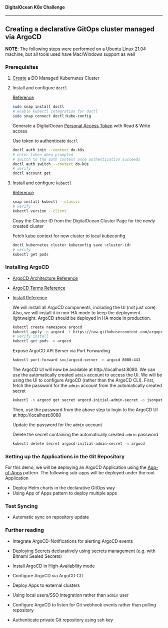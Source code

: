 #### DigitalOcean K8s Challenge
----

## Creating a declarative GitOps cluster managed via ArgoCD

**NOTE**:   The following steps were performed on a Ubuntu Linux 21.04 machine, but all tools used have Mac/Windows support as well

### Prerequisites

1) [Create](https://cloud.digitalocean.com/kubernetes/clusters/new) a DO Managed Kubernetes Cluster
<pic>

2) Install and configure `doctl`

    [Reference](https://docs.digitalocean.com/reference/doctl/how-to/install/)

    ```bash
    sudo snap install doctl
    # enable kubectl integration for doctl
    sudo snap connect doctl:kube-config
    ```

    Generate a DigitalOcean [Personal Access Token](https://cloud.digitalocean.com/account/api/tokens) with Read & Write access
    <pic>

    Use token to authenticate `doctl`
    ```bash
    doctl auth init --context do-k8s
    # enter token when prompted
    # switch to the auth context once authentication succeeds
    doctl auth switch --context do-k8s
    # verify
    doctl account get
    ```

3) Install and configure `kubectl`

    [Reference](https://kubernetes.io/docs/tasks/tools/install-kubectl-linux/)

    ```bash
    snap install kubectl --classic
    # verify
    kubectl version --client
    ```
  
    Copy the Cluster ID from the DigitalOcean Cluster Page for the newly created cluster
    <pic>

    Fetch kube context for new cluster to local kubeconfig
    ```bash
    doctl kubernetes cluster kubeconfig save <cluster-id>
    # verify
    kubectl get pods
    ```
  
### Installing ArgoCD

* [ArgoCD Architecture Reference](https://argo-cd.readthedocs.io/en/stable/operator-manual/architecture)
* [ArgoCD Terms Reference](https://argo-cd.readthedocs.io/en/stable/core_concepts)
* [Install Reference](https://argo-cd.readthedocs.io/en/stable/getting_started/)
      
  We will install all ArgoCD components, including the UI (not just core). Also, we will install it in non-HA mode to keep the deployment lightweight. ArgoCD should be deployed in HA mode in production.

  ```bash
  kubectl create namespace argocd
  kubectl apply -n argocd -f https://raw.githubusercontent.com/argoproj/argo-cd/stable/manifests/install.yaml
  # verify install
  kubectl get pods -n argocd
  ```
  
  Expose ArgoCD API Server via Port Forwarding
  
  ```bash
  kubectl port-forward svc/argocd-server -n argocd 8080:443
  ```
      
  The ArgoCD UI will now be available at http://localhost:8080. We can use the automatically created `admin` account to access the UI. We will be using the UI to configure ArgoCD (rather than the ArgoCD CLI). First, fetch the password for the `admin` account from the automatically created secret
  
  ```bash
  kubectl -n argocd get secret argocd-initial-admin-secret -o jsonpath="{.data.password}" | base64 -d; echo
  ```
  
  Then, use the password from the above step to login to the ArgoCD UI at http://localhost:8080
  <pic>
  
  Update the password for the `admin` account
  <pic>
    
  Delete the secret containing the automatically created `admin` password
  
  ```bash
  kubectl delete secret argocd-initial-admin-secret -n argocd
  ```
        
### Setting up the Applications in the Git Repository

For this demo, we will be deploying an ArgoCD Application using the [App-of-Apps](https://argo-cd.readthedocs.io/en/stable/operator-manual/cluster-bootstrapping/) pattern. The following sub-apps will be deployed under the root Application

* Deploy Helm charts in the declarative GitOps way
* Using App of Apps pattern to deploy multiple apps

### 
  
### Test Syncing

* Automatic sync on repository update
  
### Further reading
* Integrate ArgoCD-Notifications for alerting ArgoCD events
* Deploying Secrets declaratively using secrets management (e.g. with Bitnami Sealed Secrets)

* Install ArgoCD in High-Availability mode
* Configure ArgoCD via ArgoCD CLI
* Deploy Apps to external clusters
* Using local users/SSO integration rather than `admin` user
* Configure ArgoCD to listen for Git webhook events rather than polling repository
* Authenticate private Git repository using ssh key
